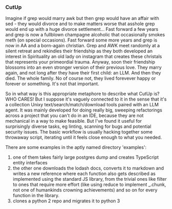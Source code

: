### CutUp
Imagine if grep would marry awk but then grep would have an affair with sed - they would divorce and to make matters worse that asshole grep would end up with a huge divorce settlement... 
Fast forward a few years and grep is now a fullblown champagne alcoholic that occasionally smokes meth (on special occasions). Fast forward some more years and grep is now in AA and a born-again christian. Grep and AWK meet randomly at a silent retreat and rekindles their friendship as they both developed an interest in Spirituality an old lady on instagram that creates these christals that represents your primeordial trauma. Anyway, soon their friendship blossoms into an even stronger version of their previous love. They marry again, and not long after they have their first child: an LLM. And then they died. The whole family. No of course not, they lived forevever happy or forever or something. It's not that important.

So in what way is this appropriate metaphore to describe what CutUp is? WHO CARES! But I suppose it's vaguely connected to it in the sense that it's a collection Unixy text/search/match/download tools paired with an LLM agent. It was mainly developed for doing really big, sweeping refactorings across a project that you can't do in an IDE, because they are not mechanical in a way to make feasible. But I've found it useful for surprisingly diverse tasks, eg linting, scanning for bugs and potential security issues. The basic workflow is usually hacking together some throwaway script, iterating until it feels close enough to what you needed.

There are some examples in the aptly named directory 'examples':
1) one of them takes fairly large postgres dump and creates TypeScript entity interfaces
2) the other one downloads the lodash docs, converts it to markdown and writes a new reference where each function also gets described as implemented using the standard JS library, from the trivial ones like filter to ones that require more effort (like using reduce to implement _.chunk, not one of humankinds crowning achievements) and so on for every function in the library.
3) clones a python 2 repo and migrates it to python 3
